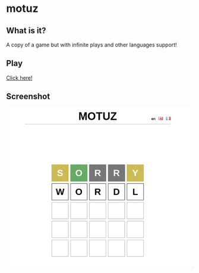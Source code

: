 # motuz

## What is it?

A copy of a game but with infinite plays and other languages support!

## Play

[Click here!](https://gogoprog.github.io/motuz/src/?lang=en)

## Screenshot

![Screenshot](https://github.com/gogoprog/motuz/raw/master/screenshot.png)
